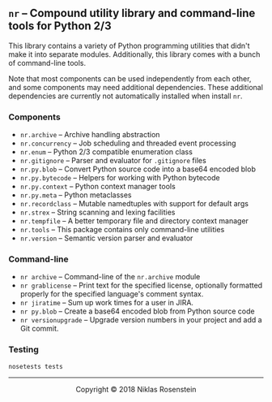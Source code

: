 ## `nr` &ndash; Compound utility library and command-line tools for Python 2/3

This library contains a variety of Python programming utilities that didn't
make it into separate modules. Additionally, this library comes with a bunch
of command-line tools.

Note that most components can be used independently from each other, and some
components may need additional dependencies. These additional dependencies are
currently not automatically installed when install `nr`.

### Components

* `nr.archive` &ndash; Archive handling abstraction
* `nr.concurrency` &ndash; Job scheduling and threaded event processing
* `nr.enum` &ndash; Python 2/3 compatible enumeration class
* `nr.gitignore` &ndash; Parser and evaluator for `.gitignore` files
* `nr.py.blob` &ndash; Convert Python source code into a base64 encoded blob
* `nr.py.bytecode` &ndash; Helpers for working with Python bytecode
* `nr.py.context` &ndash; Python context manager tools
* `nr.py.meta` &ndash; Python metaclasses
* `nr.recordclass` &ndash; Mutable namedtuples with support for default args
* `nr.strex` &ndash; String scanning and lexing facilities
* `nr.tempfile` &ndash; A better temporary file and directory context manager
* `nr.tools` &ndash; This package contains only command-line utilities
* `nr.version` &ndash; Semantic version parser and evaluator

### Command-line

* `nr archive` &ndash; Command-line of the `nr.archive` module
* `nr grablicense` &ndash; Print text for the specified license, optionally
    formatted properly for the specified language's comment syntax.
* `nr jiratime` &ndash; Sum up work times for a user in JIRA.
* `nr py.blob` &ndash; Create a base64 encoded blob from Python source code
* `nr versionupgrade` &ndash; Upgrade version numbers in your project and
    add a Git commit.

### Testing

    nosetests tests

---

<p align="center">Copyright &copy; 2018 Niklas Rosenstein</p>
